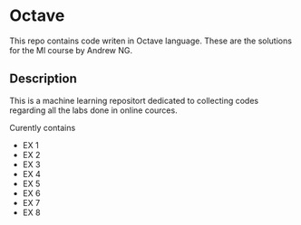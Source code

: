 # Octave
This repo contains code writen in Octave language. These are the solutions for the Ml course by Andrew NG.
## Description
This is a machine learning repositort dedicated to collecting codes regarding all the labs done in online cources.

Curently contains 
 - EX 1
 - EX 2
 - EX 3
 - EX 4
 - EX 5
 - EX 6
 - EX 7
 - EX 8

